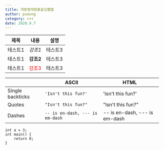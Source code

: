 ```yaml
---
title: 개똥벌레밝훍칧싟뷄헳
author: pseong
category: c++
date: 2020.9.7
---
```

|제목|내용|설명|
|---|---|---|
|테스트1|*강조1*|테스트3|
|테스트1|**강조2**|테스트3|
|테스트1|<span style="color:red">강조3</span>|테스트3|

|                |ASCII                          |HTML                         |
|----------------|-------------------------------|-----------------------------|
|Single backticks|`'Isn't this fun?'`        |'Isn't this fun?'            |
|Quotes          |`"Isn't this fun?"`            |"Isn't this fun?"            |
|Dashes          |`-- is en-dash, --- is em-dash`|-- is en-dash, --- is em-dash|

```
int a = 3;
int main() {
	return 0;
}
```

